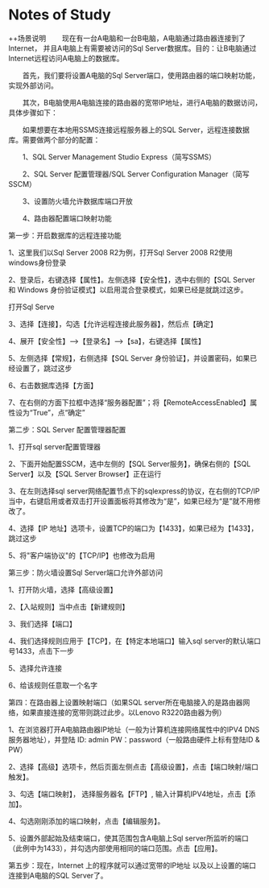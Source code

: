 # Notes of Study
++场景说明
　　现在有一台A电脑和一台B电脑，A电脑通过路由器连接到了Internet， 并且A电脑上有需要被访问的Sql Server数据库。目的：让B电脑通过Internet远程访问A电脑上的数据库。

　　首先，我们要将设置A电脑的Sql Server端口，使用路由器的端口映射功能，实现外部访问。

　　其次，B电脑使用A电脑连接的路由器的宽带IP地址，进行A电脑的数据访问，具体步骤如下：

　　如果想要在本地用SSMS连接远程服务器上的SQL Server，远程连接数据库。需要做两个部分的配置：

　　1、SQL Server Management Studio Express（简写SSMS）

　　2、SQL Server 配置管理器/SQL Server Configuration Manager（简写SSCM）

　　3、设置防火墙允许数据库端口开放

　　4、路由器配置端口映射功能

第一步：开启数据库的远程连接功能

1、这里我们以Sql Server 2008 R2为例，打开Sql Server 2008 R2使用windows身份登录

2、登录后，右键选择【属性】。左侧选择【安全性】，选中右侧的【SQL Server 和 Windows 身份验证模式】以启用混合登录模式，如果已经是就跳过这步。

打开Sql Serve

3、选择【连接】，勾选【允许远程连接此服务器】，然后点【确定】

4、展开【安全性】—>【登录名】—>【sa】，右键选择【属性】

5、左侧选择【常规】，右侧选择【SQL Server 身份验证】，并设置密码，如果已经设置了，跳过这步

6、右击数据库选择【方面】

7、在右侧的方面下拉框中选择“服务器配置”；将【RemoteAccessEnabled】属性设为“True”，点“确定”

第二步：SQL Server 配置管理器配置

1、打开sql server配置管理器

2、下面开始配置SSCM，选中左侧的【SQL Server服务】，确保右侧的【SQL Server】以及【SQL Server Browser】正在运行

3、在左则选择sql server网络配置节点下的sqlexpress的协议，在右侧的TCP/IP当中，右键启用或者双击打开设置面板将其修改为“是”，如果已经为“是”就不用修改了。

4、选择【IP 地址】选项卡，设置TCP的端口为【1433】，如果已经为【1433】，跳过这步

5、将"客户端协议"的【TCP/IP】也修改为启用

第三步：防火墙设置Sql Server端口允许外部访问

1、打开防火墙，选择【高级设置】

2、【入站规则】当中点击【新建规则】

3、我们选择【端口】

4、我们选择规则应用于【TCP】，在【特定本地端口】输入sql server的默认端口号1433，点击下一步

5、选择允许连接

6、给该规则任意取一个名字

第四：在路由器上设置映射端口（如果SQL server所在电脑接入的是路由器网络，如果直接连接的宽带则跳过此步。以Lenovo R3220路由器为例）

1、在浏览器打开A电脑路由器IP地址（一般为计算机连接网络属性中的IPV4 DNS服务器地址），并登陆 ID: admin PW：password（一般路由硬件上标有登陆ID & PW）

2、选择【高级】选项卡，然后页面左侧点击【高级设置】，点击【端口映射/端口触发】。

3、勾选【端口映射】， 选择服务器名【FTP】, 输入计算机IPV4地址，点击【添加】。

4、勾选刚刚添加的端口映射，点击【编辑服务】。

5、设置外部起始及结束端口，使其范围包含A电脑上Sql server所监听的端口（此例中为1433），并勾选内部使用相同的端口范围。点击【应用】。

第五步：现在，Internet 上的程序就可以通过宽带的IP地址 以及以上设置的端口连接到A电脑的SQL Server了。
